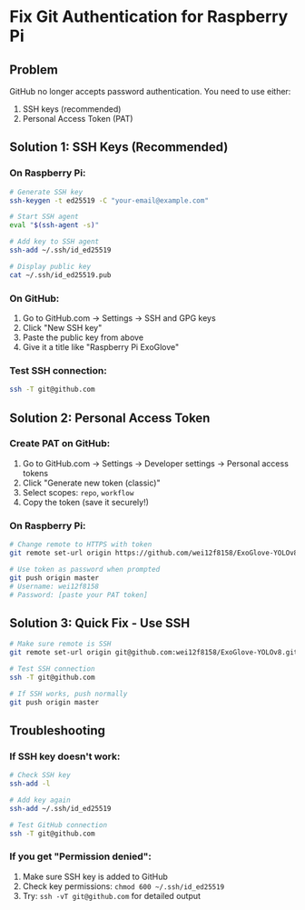 # Fix Git Authentication for Raspberry Pi

## Problem
GitHub no longer accepts password authentication. You need to use either:
1. SSH keys (recommended)
2. Personal Access Token (PAT)

## Solution 1: SSH Keys (Recommended)

### On Raspberry Pi:
```bash
# Generate SSH key
ssh-keygen -t ed25519 -C "your-email@example.com"

# Start SSH agent
eval "$(ssh-agent -s)"

# Add key to SSH agent
ssh-add ~/.ssh/id_ed25519

# Display public key
cat ~/.ssh/id_ed25519.pub
```

### On GitHub:
1. Go to GitHub.com → Settings → SSH and GPG keys
2. Click "New SSH key"
3. Paste the public key from above
4. Give it a title like "Raspberry Pi ExoGlove"

### Test SSH connection:
```bash
ssh -T git@github.com
```

## Solution 2: Personal Access Token

### Create PAT on GitHub:
1. Go to GitHub.com → Settings → Developer settings → Personal access tokens
2. Click "Generate new token (classic)"
3. Select scopes: `repo`, `workflow`
4. Copy the token (save it securely!)

### On Raspberry Pi:
```bash
# Change remote to HTTPS with token
git remote set-url origin https://github.com/wei12f8158/ExoGlove-YOLOv8.git

# Use token as password when prompted
git push origin master
# Username: wei12f8158
# Password: [paste your PAT token]
```

## Solution 3: Quick Fix - Use SSH

```bash
# Make sure remote is SSH
git remote set-url origin git@github.com:wei12f8158/ExoGlove-YOLOv8.git

# Test SSH connection
ssh -T git@github.com

# If SSH works, push normally
git push origin master
```

## Troubleshooting

### If SSH key doesn't work:
```bash
# Check SSH key
ssh-add -l

# Add key again
ssh-add ~/.ssh/id_ed25519

# Test GitHub connection
ssh -T git@github.com
```

### If you get "Permission denied":
1. Make sure SSH key is added to GitHub
2. Check key permissions: `chmod 600 ~/.ssh/id_ed25519`
3. Try: `ssh -vT git@github.com` for detailed output
